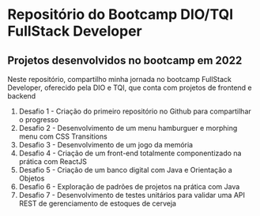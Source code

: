 # Repositório do Bootcamp DIO/TQI FullStack Developer

## Projetos desenvolvidos no bootcamp em 2022



Neste repositório, compartilho minha jornada no bootcamp FullStack Developer, oferecido pela DIO e TQI, que conta com projetos de frontend e backend



1. Desafio 1 - Criação do primeiro repositório no Github para compartilhar o progresso
2. Desafio 2 - Desenvolvimento de um menu hamburguer e morphing menu com CSS Transitions
3. Desafio 3 - Desenvolvimento de um jogo da memória
4. Desafio 4 - Criação de um front-end totalmente componentizado na prática com ReactJS
5. Desafio 5 - Criação de um banco digital com Java e Orientação a Objetos
6. Desafio 6 - Exploração de padrões de projetos na prática com Java
7. Desafio 7 - Desenvolvimento de testes unitários para validar uma API REST de gerenciamento de estoques de cerveja
